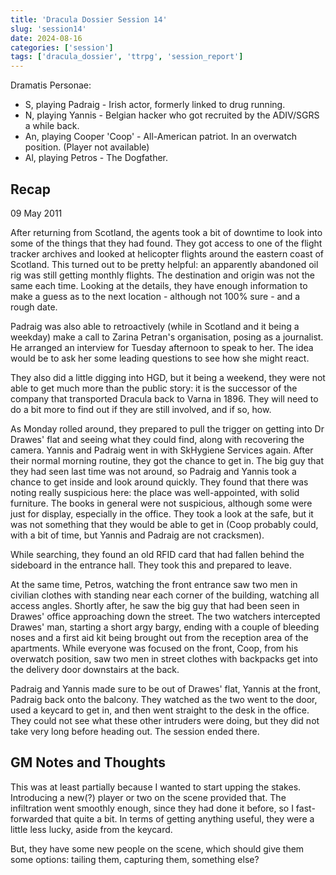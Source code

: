 ```yaml
---
title: 'Dracula Dossier Session 14'
slug: 'session14'
date: 2024-08-16
categories: ['session']
tags: ['dracula_dossier', 'ttrpg', 'session_report']
---
```


Dramatis Personae:

* S, playing Padraig - Irish actor, formerly linked to drug running.
* N, playing Yannis - Belgian hacker who got recruited by the ADIV/SGRS a while back.
* An, playing Cooper 'Coop' - All-American patriot. In an overwatch position. (Player not available)
* Al, playing Petros - The Dogfather.

## Recap

09 May 2011

After returning from Scotland, the agents took a bit of downtime to look into some of the things that they had found. They got access to one of the flight tracker archives and looked at helicopter flights around the eastern coast of Scotland. This turned out to be pretty helpful: an apparently abandoned oil rig was still getting monthly flights. The destination and origin was not the same each time. Looking at the details, they have enough information to make a guess as to the next location - although not 100% sure - and a rough date.

Padraig was also able to retroactively (while in Scotland and it being a weekday) make a call to Zarina Petran's organisation, posing as a journalist. He arranged an interview for Tuesday afternoon to speak to her. The idea would be to ask her some leading questions to see how she might react.

They also did a little digging into HGD, but it being a weekend, they were not able to get much more than the public story: it is the successor of the company that transported Dracula back to Varna in 1896. They will need to do a bit more to find out if they are still involved, and if so, how.

As Monday rolled around, they prepared to pull the trigger on getting into Dr Drawes' flat and seeing what they could find, along with recovering the camera. Yannis and Padraig went in with SkHygiene Services again. After their normal morning routine, they got the chance to get in. The big guy that they had seen last time was not around, so Padraig and Yannis took a chance to get inside and look around quickly. They found that there was noting really suspicious here: the place was well-appointed, with solid furniture. The books in general were not suspicious, although some were just for display, especially in the office. They took a look at the safe, but it was not something that they would be able to get in (Coop probably could, with a bit of time, but Yannis and Padraig are not cracksmen).

While searching, they found an old RFID card that had fallen behind the sideboard in the entrance hall. They took this and prepared to leave.

At the same time, Petros, watching the front entrance saw two men in civilian clothes with standing near each corner of the building, watching all access angles. Shortly after, he saw the big guy that had been seen in Drawes' office approaching down the street. The two watchers intercepted Drawes' man, starting a short argy bargy, ending with a couple of bleeding noses and a first aid kit being brought out from the reception area of the apartments. While everyone was focused on the front, Coop, from his overwatch position, saw two men in street clothes with backpacks get into the delivery door downstairs at the back.

Padraig and Yannis made sure to be out of Drawes' flat, Yannis at the front, Padraig back onto the balcony. They watched as the two went to the door, used a keycard to get in, and then went straight to the desk in the office. They could not see what these other intruders were doing, but they did not take very long before heading out. The session ended there.

## GM Notes and Thoughts

This was at least partially because I wanted to start upping the stakes. Introducing a new(?) player or two on the scene provided that. The infiltration went smoothly enough, since they had done it before, so I fast-forwarded that quite a bit. In terms of getting anything useful, they were a little less lucky, aside from the keycard.

But, they have some new people on the scene, which should give them some options: tailing them, capturing them, something else?
